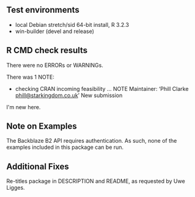 ## Test environments
* local Debian stretch/sid 64-bit install, R 3.2.3
* win-builder (devel and release)

## R CMD check results
There were no ERRORs or WARNINGs.

There was 1 NOTE:

* checking CRAN incoming feasibility ... NOTE
Maintainer: ‘Phill Clarke <phill@starkingdom.co.uk>’
New submission

I'm new here.

## Note on Examples

The Backblaze B2 API requires authentication. As such, none of the examples included in this package can be run.

## Additional Fixes

Re-titles package in DESCRIPTION and README, as requested by Uwe Ligges.
